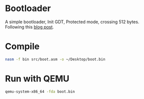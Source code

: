 # Bootloader
A simple bootloader, Init GDT, Protected mode, crossing 512 bytes.
Following this [blog post](http://3zanders.co.uk/2017/10/13/writing-a-bootloader/).

# Compile
```bash
nasm -f bin src/boot.asm -o ~/Desktop/boot.bin
```

# Run with QEMU
```bash
qemu-system-x86_64 -fda boot.bin
```
